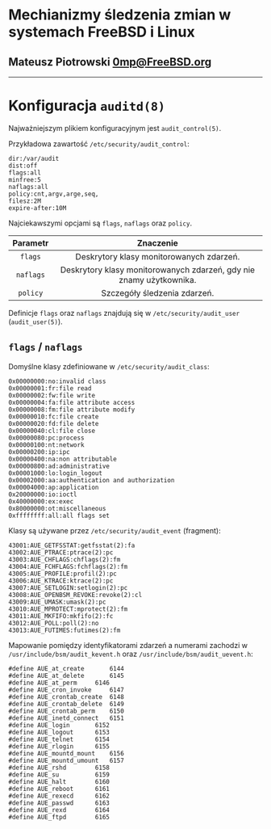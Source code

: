 <!-- page_number: true -->

# Mechianizmy śledzenia zmian w systemach FreeBSD i Linux

## Mateusz Piotrowski <0mp@FreeBSD.org>

---

# Konfiguracja `auditd(8)`

Najważniejszym plikiem konfiguracyjnym jest `audit_control(5)`.

Przykładowa zawartość `/etc/security/audit_control`:

```
dir:/var/audit
dist:off
flags:all
minfree:5
naflags:all
policy:cnt,argv,arge,seq,
filesz:2M
expire-after:10M
```

Najciekawszymi opcjami są `flags`, `naflags` oraz `policy`.

|Parametr|Znaczenie|
|:-:|:-:|
|`flags`|Deskrytory klasy monitorowanych zdarzeń.|
|`naflags`|Deskrytory klasy monitorowanych zdarzeń, gdy nie znamy użytkownika.|
|`policy`|Szczegóły śledzenia zdarzeń. |

Definicje `flags` oraz `naflags` znajdują się w `/etc/security/audit_user`
(`audit_user(5)`).

## `flags` / `naflags`

Domyślne klasy zdefiniowane w `/etc/security/audit_class`:

```
0x00000000:no:invalid class
0x00000001:fr:file read
0x00000002:fw:file write
0x00000004:fa:file attribute access
0x00000008:fm:file attribute modify
0x00000010:fc:file create
0x00000020:fd:file delete
0x00000040:cl:file close
0x00000080:pc:process
0x00000100:nt:network
0x00000200:ip:ipc
0x00000400:na:non attributable
0x00000800:ad:administrative
0x00001000:lo:login_logout
0x00002000:aa:authentication and authorization
0x00004000:ap:application
0x20000000:io:ioctl
0x40000000:ex:exec
0x80000000:ot:miscellaneous
0xffffffff:all:all flags set
```

Klasy są używane przez `/etc/security/audit_event` (fragment):

```
43001:AUE_GETFSSTAT:getfsstat(2):fa
43002:AUE_PTRACE:ptrace(2):pc
43003:AUE_CHFLAGS:chflags(2):fm
43004:AUE_FCHFLAGS:fchflags(2):fm
43005:AUE_PROFILE:profil(2):pc
43006:AUE_KTRACE:ktrace(2):pc
43007:AUE_SETLOGIN:setlogin(2):pc
43008:AUE_OPENBSM_REVOKE:revoke(2):cl
43009:AUE_UMASK:umask(2):pc
43010:AUE_MPROTECT:mprotect(2):fm
43011:AUE_MKFIFO:mkfifo(2):fc
43012:AUE_POLL:poll(2):no
43013:AUE_FUTIMES:futimes(2):fm
```

Mapowanie pomiędzy identyfikatorami zdarzeń a numerami zachodzi
w `/usr/include/bsm/audit_kevent.h` oraz `/usr/include/bsm/audit_uevent.h`:

```
#define	AUE_at_create		6144
#define	AUE_at_delete		6145
#define	AUE_at_perm		6146
#define	AUE_cron_invoke		6147
#define	AUE_crontab_create	6148
#define	AUE_crontab_delete	6149
#define	AUE_crontab_perm	6150
#define	AUE_inetd_connect	6151
#define	AUE_login		6152
#define	AUE_logout		6153
#define	AUE_telnet		6154
#define	AUE_rlogin		6155
#define	AUE_mountd_mount	6156
#define	AUE_mountd_umount	6157
#define	AUE_rshd		6158
#define	AUE_su			6159
#define	AUE_halt		6160
#define	AUE_reboot		6161
#define	AUE_rexecd		6162
#define	AUE_passwd		6163
#define	AUE_rexd		6164
#define	AUE_ftpd		6165
```

